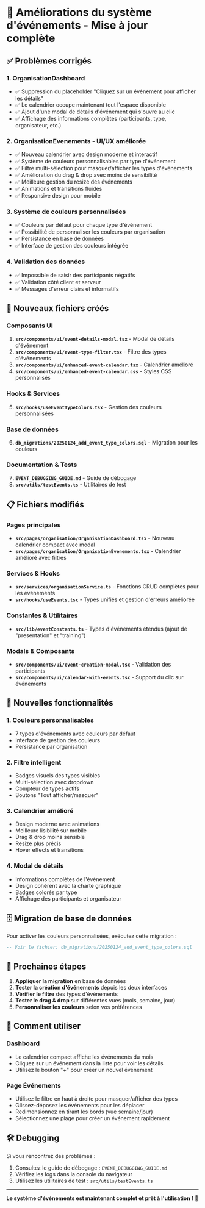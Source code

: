 # 🎉 Améliorations du système d'événements - Mise à jour complète

## ✅ Problèmes corrigés

### 1. **OrganisationDashboard**
- ✅ Suppression du placeholder "Cliquez sur un événement pour afficher les détails"
- ✅ Le calendrier occupe maintenant tout l'espace disponible
- ✅ Ajout d'une modal de détails d'événement qui s'ouvre au clic
- ✅ Affichage des informations complètes (participants, type, organisateur, etc.)

### 2. **OrganisationEvenements - UI/UX améliorée**
- ✅ Nouveau calendrier avec design moderne et interactif
- ✅ Système de couleurs personnalisables par type d'événement
- ✅ Filtre multi-sélection pour masquer/afficher les types d'événements
- ✅ Amélioration du drag & drop avec moins de sensibilité
- ✅ Meilleure gestion du resize des événements
- ✅ Animations et transitions fluides
- ✅ Responsive design pour mobile

### 3. **Système de couleurs personnalisées**
- ✅ Couleurs par défaut pour chaque type d'événement
- ✅ Possibilité de personnaliser les couleurs par organisation
- ✅ Persistance en base de données
- ✅ Interface de gestion des couleurs intégrée

### 4. **Validation des données**
- ✅ Impossible de saisir des participants négatifs
- ✅ Validation côté client et serveur
- ✅ Messages d'erreur clairs et informatifs

## 📁 Nouveaux fichiers créés

### Composants UI
1. **`src/components/ui/event-details-modal.tsx`** - Modal de détails d'événement
2. **`src/components/ui/event-type-filter.tsx`** - Filtre des types d'événements
3. **`src/components/ui/enhanced-event-calendar.tsx`** - Calendrier amélioré
4. **`src/components/ui/enhanced-event-calendar.css`** - Styles CSS personnalisés

### Hooks & Services
5. **`src/hooks/useEventTypeColors.tsx`** - Gestion des couleurs personnalisées

### Base de données
6. **`db_migrations/20250124_add_event_type_colors.sql`** - Migration pour les couleurs

### Documentation & Tests
7. **`EVENT_DEBUGGING_GUIDE.md`** - Guide de débogage
8. **`src/utils/testEvents.ts`** - Utilitaires de test

## 📋 Fichiers modifiés

### Pages principales
- **`src/pages/organisation/OrganisationDashboard.tsx`** - Nouveau calendrier compact avec modal
- **`src/pages/organisation/OrganisationEvenements.tsx`** - Calendrier amélioré avec filtres

### Services & Hooks
- **`src/services/organisationService.ts`** - Fonctions CRUD complètes pour les événements
- **`src/hooks/useEvents.tsx`** - Types unifiés et gestion d'erreurs améliorée

### Constantes & Utilitaires
- **`src/lib/eventConstants.ts`** - Types d'événements étendus (ajout de "presentation" et "training")

### Modals & Composants
- **`src/components/ui/event-creation-modal.tsx`** - Validation des participants
- **`src/components/ui/calendar-with-events.tsx`** - Support du clic sur événements

## 🎨 Nouvelles fonctionnalités

### 1. **Couleurs personnalisables**
- 7 types d'événements avec couleurs par défaut
- Interface de gestion des couleurs
- Persistance par organisation

### 2. **Filtre intelligent**
- Badges visuels des types visibles
- Multi-sélection avec dropdown
- Compteur de types actifs
- Boutons "Tout afficher/masquer"

### 3. **Calendrier amélioré**
- Design moderne avec animations
- Meilleure lisibilité sur mobile
- Drag & drop moins sensible
- Resize plus précis
- Hover effects et transitions

### 4. **Modal de détails**
- Informations complètes de l'événement
- Design cohérent avec la charte graphique
- Badges colorés par type
- Affichage des participants et organisateur

## 🗄️ Migration de base de données

Pour activer les couleurs personnalisées, exécutez cette migration :

```sql
-- Voir le fichier: db_migrations/20250124_add_event_type_colors.sql
```

## 🚀 Prochaines étapes

1. **Appliquer la migration** en base de données
2. **Tester la création d'événements** depuis les deux interfaces
3. **Vérifier le filtre** des types d'événements
4. **Tester le drag & drop** sur différentes vues (mois, semaine, jour)
5. **Personnaliser les couleurs** selon vos préférences

## 📖 Comment utiliser

### Dashboard
- Le calendrier compact affiche les événements du mois
- Cliquez sur un événement dans la liste pour voir les détails
- Utilisez le bouton "+" pour créer un nouvel événement

### Page Événements
- Utilisez le filtre en haut à droite pour masquer/afficher des types
- Glissez-déposez les événements pour les déplacer
- Redimensionnez en tirant les bords (vue semaine/jour)
- Sélectionnez une plage pour créer un événement rapidement

## 🛠️ Debugging

Si vous rencontrez des problèmes :
1. Consultez le guide de débogage : `EVENT_DEBUGGING_GUIDE.md`
2. Vérifiez les logs dans la console du navigateur
3. Utilisez les utilitaires de test : `src/utils/testEvents.ts`

---

**Le système d'événements est maintenant complet et prêt à l'utilisation !** 🎊